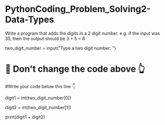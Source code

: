 # PythonCoding_Problem_Solving2-Data-Types

Write a program that adds the digits in a 2 digit number. e.g. if the input was 35, then the output should be 3 + 5 = 8

two_digit_number = input("Type a two digit number: ")

# 🚨 Don't change the code above 👆

#Write your code below this line 👇

digit1 = int(two_digit_number[0])

digit2 = int(two_digit_number[1])

print(digit1 + digit2)
